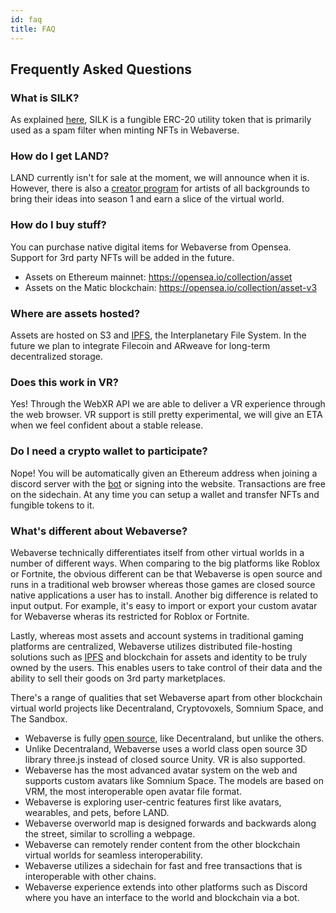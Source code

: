 ```yaml
---
id: faq
title: FAQ
---
```


## Frequently Asked Questions



### What is SILK?

As explained [here](https://docs.webaverse.com/docs/webaverse/silk), SILK is a fungible ERC-20 utility token that is primarily used as a spam filter when minting NFTs in Webaverse.


### How do I get LAND?

LAND currently isn't for sale at the moment, we will announce when it is. However, there is also a [creator program](https://utc9pqk8vl1.typeform.com/to/rZp09YYu) for artists of all backgrounds to bring their ideas into season 1 and earn a slice of the virtual world.


### How do I buy stuff?

You can purchase native digital items for Webaverse from Opensea. Support for 3rd party NFTs will be added in the future.

- Assets on Ethereum mainnet: https://opensea.io/collection/asset
- Assets on the Matic blockchain: https://opensea.io/collection/asset-v3


### Where are assets hosted?

Assets are hosted on S3 and [IPFS](https://ipfs.io), the Interplanetary File System. In the future we plan to integrate Filecoin and ARweave for long-term decentralized storage.


### Does this work in VR?

Yes! Through the WebXR API we are able to deliver a VR experience through the web browser. VR support is still pretty experimental, we will give an ETA when we feel confident about a stable release.


### Do I need a crypto wallet to participate?

Nope! You will be automatically given an Ethereum address when joining a discord server with the [bot](/docs/webaverse/discord-bot) or signing into the website. Transactions are free on the sidechain. At any time you can setup a wallet and transfer NFTs and fungible tokens to it.


### What's different about Webaverse?

Webaverse technically differentiates itself from other virtual worlds in a number of different ways. When comparing to the big platforms like Roblox or Fortnite, the obvious different can be that Webaverse is open source and runs in a traditional web browser whereas those games are closed source native applications a user has to install. Another big difference is related to input output. For example, it's easy to import or export your custom avatar for Webaverse wheras its restricted for Roblox or Fortnite.

Lastly, whereas most assets and account systems in traditional gaming platforms are centralized, Webaverse utilizes distributed file-hosting solutions such as [IPFS](https://ipfs.io) and blockchain for assets and identity to be truly owned by the users. This enables users to take control of their data and the ability to sell their goods on 3rd party marketplaces.

There's a range of qualities that set Webaverse apart from other blockchain virtual world projects like Decentraland, Cryptovoxels, Somnium Space, and The Sandbox.

- Webaverse is fully [open source](https://github.com/webaverse), like Decentraland, but unlike the others.
- Unlike Decentraland, Webaverse uses a world class open source 3D library three.js instead of closed source Unity. VR is also supported.
- Webaverse has the most advanced avatar system on the web and supports custom avatars like Somnium Space. The models are based on VRM, the most interoperable open avatar file format.
- Webaverse is exploring user-centric features first like avatars, wearables, and pets, before LAND.
- Webaverse overworld map is designed forwards and backwards along the street, similar to scrolling a webpage.
- Webaverse can remotely render content from the other blockchain virtual worlds for seamless interoperability.
- Webaverse utilizes a sidechain for fast and free transactions that is interoperable with other chains.
- Webaverse experience extends into other platforms such as Discord where you have an interface to the world and blockchain via a bot.
